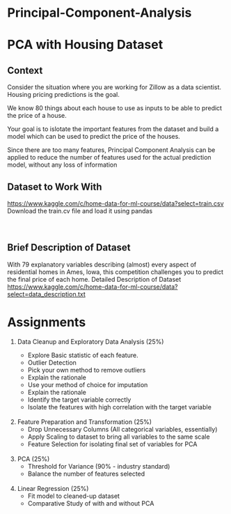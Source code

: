 # Principal-Component-Analysis

# PCA with Housing Dataset

## Context

<p>Consider the situation where you are working for Zillow as a data scientist.
Housing pricing predictions is the goal.</p>
<p>We know 80 things about each house to use as inputs to be able to predict the price of a house.</p>
<p>Your goal is to islotate the important features from the dataset and build a model which
can be used to predict the price of the houses.</p>
<p>Since there are too many features, Principal Component Analysis can be applied to
reduce the number of features used for the actual prediction model, without any loss of
information</p>

## Dataset to Work With<br>
https://www.kaggle.com/c/home-data-for-ml-course/data?select=train.csv<br>
Download the train.cv file and load it using pandas
<br>
<br>
<br>
## Brief Description of Dataset
With 79 explanatory variables describing (almost) every aspect of residential homes in
Ames, lowa, this competition challenges you to predict the final price of each home.
Detailed Description of Dataset<br>
https://www.kaggle.com/c/home-data-for-ml-course/data?select=data_description.txt<br>

# Assignments
<ol>
  <li>
    Data Cleanup and Exploratory Data Analysis (25%)</li>
    <ul>
      <li>
        Explore Basic statistic of each feature.
      </li>
      <li>
        Outlier Detection</li>
<li>
  Pick your own method to remove outliers</li>
<li>
  Explain the rationale</li>
      <li>
        Use your method of choice for imputation</li>
      <li>Explain the rationale</li>
      <li>
        Identify the target variable correctly</li>
      <li>Isolate the features with high correlation with the target variable</li>
  </ul><br>
  <li>
    Feature Preparation and Transformation (25%)
    <ul>
      <li>
        Drop Unnecessary Columns (All categorical variables, essentially)</li>
      <li>
        Apply Scaling to dataset to bring all variables to the same scale</li>
      <li>
        Feature Selection for isolating final set of variables for PCA</li>
    </ul><br>
  </li>
  <li>
    PCA (25%)
  <ul>
    <li>
      Threshold for Variance (90% - industry standard)</li>
    <li>
      Balance the number of features selected</li>
    </ul>
  </li><br>
  <li>
    Linear Regression (25%)
    <ul>
      <li>
        Fit model to cleaned-up dataset</li>
      <li>
        Comparative Study of with and without PCA</li>
    </ul>
  </li>
  </ol>
